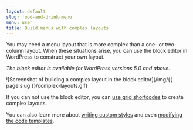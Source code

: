 ```yaml
---
layout: default
slug: food-and-drink-menu
menu: user
title: Build menus with complex layouts
---
```

You may need a menu layout that is more complex than a one- or two-column layout. When these situations arise, you can use the block editor in WordPress to construct your own layout.

_The block editor is available for WordPress versions 5.0 and above._

![Screenshot of building a complex layout in the block editor](/img/{{ page.slug }}/complex-layouts.gif)

If you can not use the block editor, you can [use grid shortcodes](https://www.etoilewebdesign.com/2014/07/31/achieve-complex-menu-layouts-food-drink-menu/) to create complex layouts.

You can also learn more about [writing custom styles](https://www.etoilewebdesign.com/2014/08/19/give-section-restaurant-menu-unique-style/) and even [modifying the code templates](https://www.etoilewebdesign.com/2014/01/28/customize-restaurant-menu-templates/).
